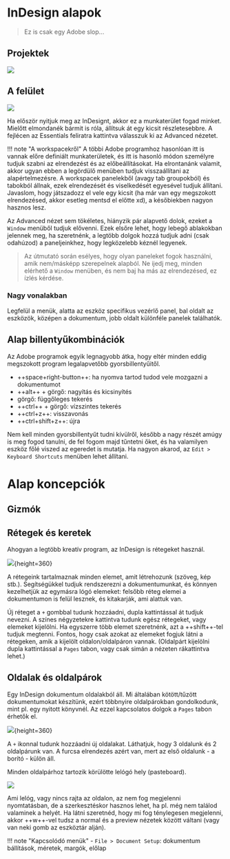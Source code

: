 # InDesign alapok

> Ez is csak egy Adobe slop...

## Projektek

<!-- TODO 
nem ezzel kezdeném, most csak csinálunk egyet gyors
-->

![](img/home.png)

## A felület

![](img/essentials.png)

Ha először nyitjuk meg az InDesignt, akkor ez a munkaterület fogad minket. Mielőtt elmondanék bármit is róla, állítsuk át egy kicsit részletesebbre.
A fejlécen az Essentials feliratra kattintva válasszuk ki az Advanced nézetet.

!!! note "A workspacekről"
    A többi Adobe programhoz hasonlóan itt is vannak előre definiált munkaterületek, és itt is hasonló módon személyre tudjuk szabni az elrendezést és az előbeállításokat. Ha elrontanánk valamit, akkor ugyan ebben a legördülő menüben tudjuk visszaállítani az alapértelmezésre. A workspacek panelekből (avagy tab groupokból) és tabokból állnak, ezek elrendezését és viselkedését egyesével tudjuk állítani. Javaslom, hogy játszadozz el vele egy kicsit (ha már van egy megszokott elrendezésed, akkor esetleg mentsd el előtte xd), a későbiekben nagyon hasznos lesz. 

Az Advanced nézet sem tökéletes, hiányzik pár alapvető dolok, ezeket a `Window` menüből tudjuk elővenni. 
Ezek elsőre lehet, hogy lebegő ablakokban jelennek meg, ha szeretnénk, a legtöbb dolgok hozzá tudjuk adni (csak odahúzod) a paneljeinkhez, hogy legközelebb kéznél legyenek.

> Az útmutató során esélyes, hogy olyan paneleket fogok használni, amik nem/másképp szerepelnek alapból. Ne ijedj meg, minden elérhető a `Window` menüben, és nem baj ha más az elrendezésed, ez ízlés kérdése.

### Nagy vonalakban

Legfelül a menük, alatta az eszköz specifikus vezérlő panel, bal oldalt az eszközök, középen a dokumentum, jobb oldalt különféle panelek találhatók.

## Alap billentyűkombinációk

Az Adobe programok egyik legnagyobb átka, hogy eltér minden eddig megszokott program legalapvetőbb gyorsbillentyűitől.

- ++space+right-button++: ha nyomva tartod tudod vele mozgazni a dokumentumot
- ++alt++ + görgő: nagyítás és kicsinyítés
- görgő: függőleges tekerés
- ++ctrl++ + görgő: vízszintes tekerés
- ++ctrl+z++: visszavonás
- ++ctrl+shift+z++: újra

Nem kell minden gyorsbillentyűt tudni kívülről, később a nagy részét amúgy is meg fogod tanulni, de fel fogom majd tűntetni őket, és ha valamilyen eszköz főlé viszed az egeredet is mutatja. Ha nagyon akarod, az `Edit > Keyboard Shortcuts` menüben lehet állítani.


# Alap koncepciók

## Gizmók

<!-- TODO
v, a 
legfelső réteg elemeinek prio kijelölésnél, ctrl kattintással a mögötte lévőt is lehet

módosítók: shift, alt, ctrl mit csinálnak 
-->

## Rétegek és keretek

Ahogyan a legtöbb kreatív program, az InDesign is rétegeket használ. 

![](img/layers.png){height=360}

A rétegeink tartalmaznak minden elemet, amit létrehozunk (szöveg, kép stb.).
Segítségükkel tudjuk rendszerezni a dokumentumunkat, és könnyen kezelhetjük az egymásra lógó elemeket: 
felsőbb réteg elemei a dokumentumon is felül lesznek, és kitakarják, ami alattuk van.

Új réteget a `+` gombbal tudunk hozzáadni, dupla kattintással át tudjuk nevezni.
A színes négyzetekre kattintva tudunk egész rétegeket, vagy elemeket kijelölni. 
Ha egyszerre több elemet szeretnénk, azt a ++shift++-tel tudjuk megtenni.
Fontos, hogy csak azokat az elemeket fogjuk látni a rétegeken, amik a kijelölt oldalon/oldalpáron vannak.
(Oldalpárt kijelölni dupla kattintással a `Pages` tabon, vagy csak simán a nézeten rákattintva lehet.)

<!-- TODO: csoportosítás -->


## Oldalak és oldalpárok

Egy InDesign dokumentum oldalakból áll. 
Mi általában kötött/tűzött dokumentumokat készítünk, ezért többnyire oldalpárokban gondolkodunk, mint pl. egy nyitott könyvnél.
Az ezzel kapcsolatos dolgok a `Pages` tabon érhetők el.

![](img/pages_and_spreads.png){height=360}

A `+` ikonnal tudunk hozzáadni új oldalakat.
Láthatjuk, hogy 3 oldalunk és 2 oldalpárunk van.
A furcsa elrendezés azért van, mert az első oldalunk - a borító - külön áll.

<!-- 
TODO: facing pages, document setup stb.
TODO: parents
- section markers
TODO: master page, shift ctrl katt hogy lehessen editelni? 
-->

Minden oldalpárhoz tartozik körülötte lelógó hely (pasteboard).

![](img/pasteboard.png)

Ami lelóg, vagy nincs rajta az oldalon, az nem fog megjelenni nyomtatásban, de a szerkesztéskor hasznos lehet, ha pl. még nem találod valaminek a helyét. Ha látni szeretnéd, hogy mi fog ténylegesen megjelenni, akkor ++w++-vel tudsz a normal és a preview nézetek között váltani (vagy van neki gomb az eszköztár alján). 

<!-- TODO: move this -->
!!! note "Kapcsolódó menük"
    -  `File > Document Setup`: dokumentum bállítások, méretek, margók, előlap 

<!-- TODO: bleed (kifutó), margins -->





